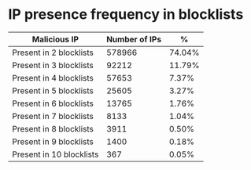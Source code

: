 # IP presence frequency in blocklists
| Malicious IP | Number of IPs | % |
|----|----|----|
| Present in 2 blocklists | 578966 | 74.04% |
| Present in 3 blocklists | 92212 | 11.79% |
| Present in 4 blocklists | 57653 | 7.37% |
| Present in 5 blocklists | 25605 | 3.27% |
| Present in 6 blocklists | 13765 | 1.76% |
| Present in 7 blocklists | 8133 | 1.04% |
| Present in 8 blocklists | 3911 | 0.50% |
| Present in 9 blocklists | 1400 | 0.18% |
| Present in 10 blocklists | 367 | 0.05% |
